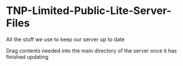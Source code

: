 # TNP-Limited-Public-Lite-Server-Files
All the stuff we use to keep our server up to date

Drag contents needed into the main directory of the server once it has finished updating